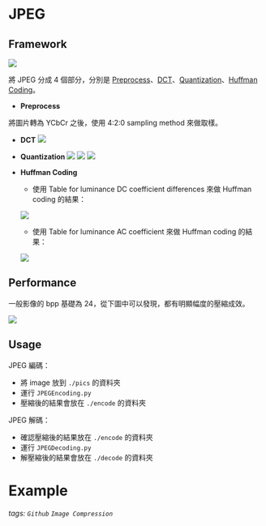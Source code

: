 # JPEG

## Framework

![](https://i.imgur.com/PWbTtZt.png)

將 JPEG 分成 4 個部分，分別是 [Preprocess](https://github.com/patrick0314/JPEG/blob/main/Preprocess.py)、[DCT](https://github.com/patrick0314/JPEG/blob/main/DCT.py)、[Quantization](https://github.com/patrick0314/JPEG/blob/main/Quantize.py)、[Huffman Coding](https://github.com/patrick0314/JPEG/blob/main/Huffman.py)。

* **Preprocess**

將圖片轉為 YCbCr 之後，使用 4:2:0 sampling method 來做取樣。

* **DCT**
    ![](https://i.imgur.com/tBSLWmJ.jpg)

* **Quantization**
    ![](https://i.imgur.com/IhkbJ1b.png)
    ![](https://i.imgur.com/7UWKsSb.png)
    ![](https://i.imgur.com/10YzNsp.png)

* **Huffman Coding**
    * 使用 Table for luminance DC coefficient differences 來做 Huffman coding 的結果：
    
    ![](https://i.imgur.com/tVCGMqi.jpg)

    
    * 使用 Table for luminance AC coefficient 來做 Huffman coding 的結果：

    ![](https://i.imgur.com/fYwyq1Z.jpg)



## Performance

一般影像的 bpp 基礎為 24，從下圖中可以發現，都有明顯幅度的壓縮成效。

![](https://i.imgur.com/y50NKvf.jpg)


## Usage

JPEG 編碼：

* 將 image 放到 `./pics` 的資料夾
* 運行 `JPEGEncoding.py`
* 壓縮後的結果會放在 `./encode` 的資料夾

JPEG 解碼：

* 確認壓縮後的結果放在 `./encode` 的資料夾
* 運行 `JPEGDecoding.py`
* 解壓縮後的結果會放在 `./decode` 的資料夾

# Example







###### tags: `Github` `Image Compression`
